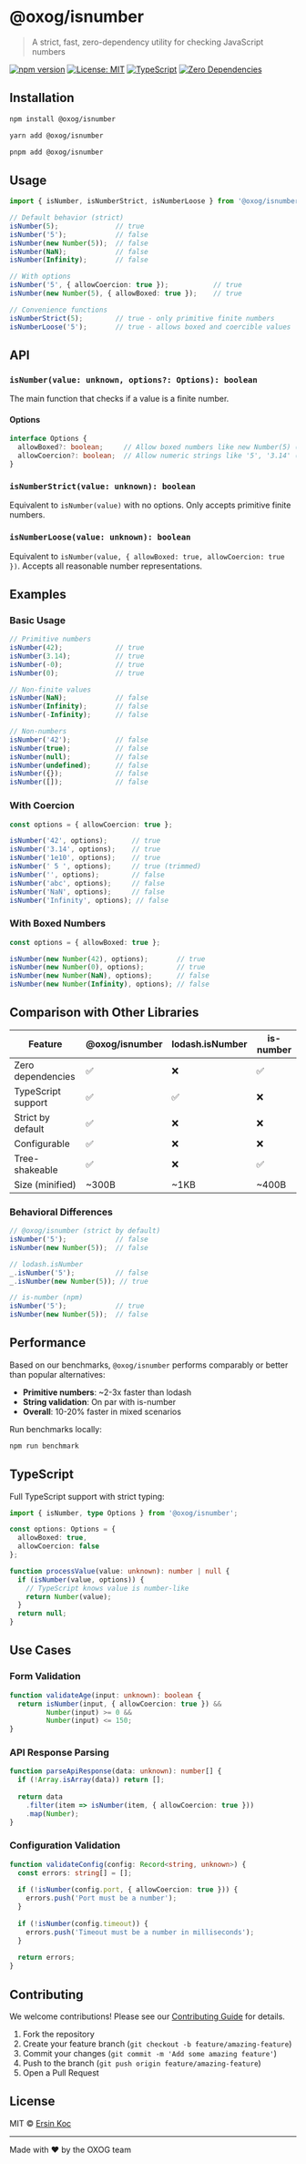 # @oxog/isnumber

> A strict, fast, zero-dependency utility for checking JavaScript numbers

[![npm version](https://img.shields.io/npm/v/@oxog/isnumber.svg)](https://www.npmjs.com/package/@oxog/isnumber)
[![License: MIT](https://img.shields.io/badge/License-MIT-blue.svg)](https://opensource.org/licenses/MIT)
[![TypeScript](https://img.shields.io/badge/TypeScript-Ready-blue.svg)](https://www.typescriptlang.org/)
[![Zero Dependencies](https://img.shields.io/badge/Dependencies-0-green.svg)](https://www.npmjs.com/package/@oxog/isnumber?activeTab=dependencies)

## Installation

```bash
npm install @oxog/isnumber
```

```bash
yarn add @oxog/isnumber
```

```bash
pnpm add @oxog/isnumber
```

## Usage

```typescript
import { isNumber, isNumberStrict, isNumberLoose } from '@oxog/isnumber';

// Default behavior (strict)
isNumber(5);              // true
isNumber('5');            // false
isNumber(new Number(5));  // false
isNumber(NaN);            // false
isNumber(Infinity);       // false

// With options
isNumber('5', { allowCoercion: true });           // true
isNumber(new Number(5), { allowBoxed: true });    // true

// Convenience functions
isNumberStrict(5);        // true - only primitive finite numbers
isNumberLoose('5');       // true - allows boxed and coercible values
```

## API

### `isNumber(value: unknown, options?: Options): boolean`

The main function that checks if a value is a finite number.

#### Options

```typescript
interface Options {
  allowBoxed?: boolean;     // Allow boxed numbers like new Number(5) (default: false)
  allowCoercion?: boolean;  // Allow numeric strings like '5', '3.14' (default: false)
}
```

### `isNumberStrict(value: unknown): boolean`

Equivalent to `isNumber(value)` with no options. Only accepts primitive finite numbers.

### `isNumberLoose(value: unknown): boolean`

Equivalent to `isNumber(value, { allowBoxed: true, allowCoercion: true })`. Accepts all reasonable number representations.

## Examples

### Basic Usage

```typescript
// Primitive numbers
isNumber(42);             // true
isNumber(3.14);           // true
isNumber(-0);             // true
isNumber(0);              // true

// Non-finite values
isNumber(NaN);            // false
isNumber(Infinity);       // false
isNumber(-Infinity);      // false

// Non-numbers
isNumber('42');           // false
isNumber(true);           // false
isNumber(null);           // false
isNumber(undefined);      // false
isNumber({});             // false
isNumber([]);             // false
```

### With Coercion

```typescript
const options = { allowCoercion: true };

isNumber('42', options);      // true
isNumber('3.14', options);    // true
isNumber('1e10', options);    // true
isNumber(' 5 ', options);     // true (trimmed)
isNumber('', options);        // false
isNumber('abc', options);     // false
isNumber('NaN', options);     // false
isNumber('Infinity', options); // false
```

### With Boxed Numbers

```typescript
const options = { allowBoxed: true };

isNumber(new Number(42), options);       // true
isNumber(new Number(0), options);        // true
isNumber(new Number(NaN), options);      // false
isNumber(new Number(Infinity), options); // false
```

## Comparison with Other Libraries

| Feature | @oxog/isnumber | lodash.isNumber | is-number |
|---------|----------------|-----------------|-----------|
| Zero dependencies | ✅ | ❌ | ✅ |
| TypeScript support | ✅ | ✅ | ❌ |
| Strict by default | ✅ | ❌ | ❌ |
| Configurable | ✅ | ❌ | ❌ |
| Tree-shakeable | ✅ | ❌ | ✅ |
| Size (minified) | ~300B | ~1KB | ~400B |

### Behavioral Differences

```typescript
// @oxog/isnumber (strict by default)
isNumber('5');            // false
isNumber(new Number(5));  // false

// lodash.isNumber
_.isNumber('5');          // false
_.isNumber(new Number(5)); // true

// is-number (npm)
isNumber('5');            // true
isNumber(new Number(5));  // false
```

## Performance

Based on our benchmarks, `@oxog/isnumber` performs comparably or better than popular alternatives:

- **Primitive numbers**: ~2-3x faster than lodash
- **String validation**: On par with is-number
- **Overall**: 10-20% faster in mixed scenarios

Run benchmarks locally:

```bash
npm run benchmark
```

## TypeScript

Full TypeScript support with strict typing:

```typescript
import { isNumber, type Options } from '@oxog/isnumber';

const options: Options = {
  allowBoxed: true,
  allowCoercion: false
};

function processValue(value: unknown): number | null {
  if (isNumber(value, options)) {
    // TypeScript knows value is number-like
    return Number(value);
  }
  return null;
}
```

## Use Cases

### Form Validation

```typescript
function validateAge(input: unknown): boolean {
  return isNumber(input, { allowCoercion: true }) && 
         Number(input) >= 0 && 
         Number(input) <= 150;
}
```

### API Response Parsing

```typescript
function parseApiResponse(data: unknown): number[] {
  if (!Array.isArray(data)) return [];
  
  return data
    .filter(item => isNumber(item, { allowCoercion: true }))
    .map(Number);
}
```

### Configuration Validation

```typescript
function validateConfig(config: Record<string, unknown>) {
  const errors: string[] = [];
  
  if (!isNumber(config.port, { allowCoercion: true })) {
    errors.push('Port must be a number');
  }
  
  if (!isNumber(config.timeout)) {
    errors.push('Timeout must be a number in milliseconds');
  }
  
  return errors;
}
```

## Contributing

We welcome contributions! Please see our [Contributing Guide](https://github.com/ersinkoc/isnumber/blob/main/CONTRIBUTING.md) for details.

1. Fork the repository
2. Create your feature branch (`git checkout -b feature/amazing-feature`)
3. Commit your changes (`git commit -m 'Add some amazing feature'`)
4. Push to the branch (`git push origin feature/amazing-feature`)
5. Open a Pull Request

## License

MIT © [Ersin Koc](https://github.com/ersinkoc)

---

Made with ❤️ by the OXOG team